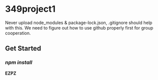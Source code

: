 # 349project1
Never upload node_modules & package-lock.json, .gitignore should help with this.
We need to figure out how to use github properly first for group cooperation.
## Get Started
### *npm install*
**EZPZ**
